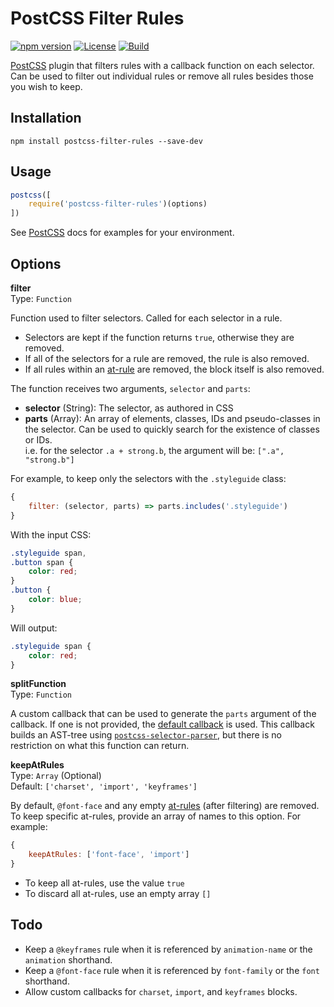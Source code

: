 # PostCSS Filter Rules

[![npm version](https://badge.fury.io/js/postcss-filter-rules.svg)](https://badge.fury.io/js/postcss-filter-rules) [![License](https://img.shields.io/npm/l/postcss-filter-rules.svg)](https://github.com/lachlanmcdonald/postcss-filter-rules/blob/master/LICENSE) [![Build](https://github.com/lachlanmcdonald/postcss-filter-rules/actions/workflows/build.yml/badge.svg?branch=master)](https://github.com/lachlanmcdonald/postcss-filter-rules/actions/)

[PostCSS] plugin that filters rules with a callback function on each selector. Can be used to filter out individual rules or remove all rules besides those you wish to keep.

## Installation

```shell
npm install postcss-filter-rules --save-dev
```

## Usage

```js
postcss([
    require('postcss-filter-rules')(options)
])
```

See [PostCSS] docs for examples for your environment.

## Options

**filter**  
Type: `Function`

Function used to filter selectors. Called for each selector in a rule.

- Selectors are kept if the function returns `true`, otherwise they are removed.
- If all of the selectors for a rule are removed, the rule is also removed.
- If all rules within an [at-rule] are removed, the block itself is also removed.

The function receives two arguments, `selector` and `parts`:

- **selector** (String): The selector, as authored in CSS
- **parts** (Array): An array of elements, classes, IDs and pseudo-classes in the selector. Can be used to quickly search for the existence of classes or IDs.  
i.e. for the selector `.a + strong.b`, the argument will be: `[".a", "strong.b"]`

For example, to keep only the selectors with the `.styleguide` class:

```js
{
	filter: (selector, parts) => parts.includes('.styleguide')
}
```

With the input CSS:

```css
.styleguide span,
.button span {
	color: red;
}
.button {
	color: blue;
}
```

Will output:

```css
.styleguide span {
	color: red;
}
```

**splitFunction**  
Type: `Function`

A custom callback that can be used to generate the `parts` argument of the callback. If one is not provided, the [default callback](https://github.com/lachlanmcdonald/postcss-filter-rules/blob/master/splitSelectors.js) is used. This callback builds an AST-tree using [`postcss-selector-parser`](https://www.npmjs.com/package/postcss-selector-parser), but there is no restriction on what this function can return.

**keepAtRules**  
Type: `Array` (Optional)  
Default: `['charset', 'import', 'keyframes']`

By default, `@font-face` and any empty [at-rules] (after filtering) are removed. To keep specific at-rules, provide an array of names to this option. For example:

```js
{
	keepAtRules: ['font-face', 'import']
}
```

- To keep all at-rules, use the value `true`
- To discard all at-rules, use an empty array `[]`

## Todo

- Keep a `@keyframes` rule when it is referenced by `animation-name` or the `animation` shorthand.
- Keep a `@font-face` rule when it is referenced by `font-family` or the `font` shorthand.
- Allow custom callbacks for `charset`, `import`, and `keyframes` blocks.

[grunt-postcss]: https://github.com/nDmitry/grunt-postcss
[PostCSS]:       https://github.com/postcss/postcss
[at-rule]:       https://developer.mozilla.org/en-US/docs/Web/CSS/At-rule
[at-rules]:      https://developer.mozilla.org/en-US/docs/Web/CSS/At-rule
